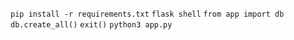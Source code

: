 `pip install -r requirements.txt`
`flask shell`
`from app import db`
`db.create_all()`
`exit()`
`python3 app.py`
